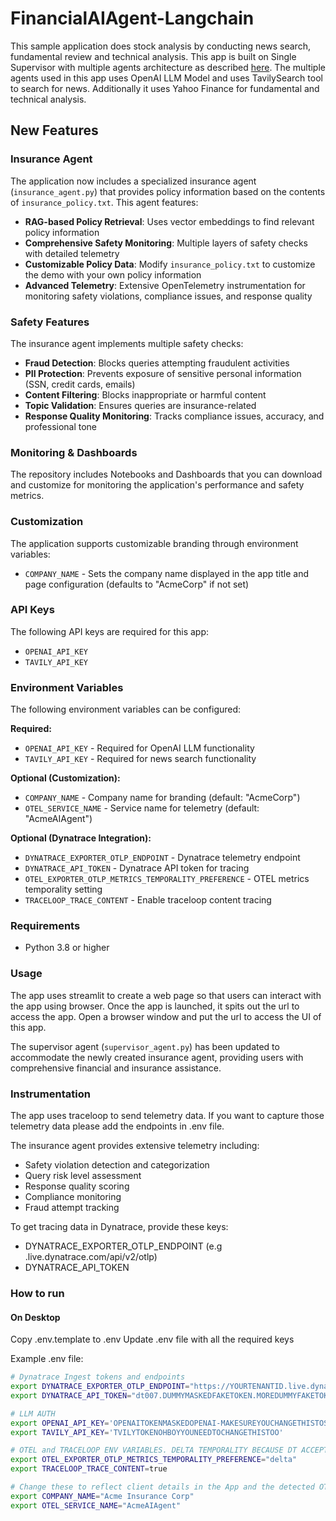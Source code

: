 # FinancialAIAgent-Langchain
This sample application does stock analysis by conducting news search, fundamental review and technical analysis.
This app is built on Single Supervisor with multiple agents architecture as described [here](https://github.com/langchain-ai/langgraph/blob/main/docs/docs/tutorials/multi_agent/agent_supervisor.ipynb). 
The multiple agents used in this app uses OpenAI LLM Model and uses TavilySearch tool to search for news. Additionally it uses Yahoo Finance for fundamental and technical analysis.

## New Features

### Insurance Agent
The application now includes a specialized insurance agent (`insurance_agent.py`) that provides policy information based on the contents of `insurance_policy.txt`. This agent features:

- **RAG-based Policy Retrieval**: Uses vector embeddings to find relevant policy information
- **Comprehensive Safety Monitoring**: Multiple layers of safety checks with detailed telemetry
- **Customizable Policy Data**: Modify `insurance_policy.txt` to customize the demo with your own policy information
- **Advanced Telemetry**: Extensive OpenTelemetry instrumentation for monitoring safety violations, compliance issues, and response quality

### Safety Features
The insurance agent implements multiple safety checks:
- **Fraud Detection**: Blocks queries attempting fraudulent activities
- **PII Protection**: Prevents exposure of sensitive personal information (SSN, credit cards, emails)
- **Content Filtering**: Blocks inappropriate or harmful content
- **Topic Validation**: Ensures queries are insurance-related
- **Response Quality Monitoring**: Tracks compliance issues, accuracy, and professional tone

### Monitoring & Dashboards
The repository includes Notebooks and Dashboards that you can download and customize for monitoring the application's performance and safety metrics.

### Customization
The application supports customizable branding through environment variables:
* `COMPANY_NAME` - Sets the company name displayed in the app title and page configuration (defaults to "AcmeCorp" if not set)

### API Keys
The following API keys are required for this app:
* `OPENAI_API_KEY`
* `TAVILY_API_KEY`

### Environment Variables
The following environment variables can be configured:

**Required:**
* `OPENAI_API_KEY` - Required for OpenAI LLM functionality
* `TAVILY_API_KEY` - Required for news search functionality

**Optional (Customization):**
* `COMPANY_NAME` - Company name for branding (default: "AcmeCorp")
* `OTEL_SERVICE_NAME` - Service name for telemetry (default: "AcmeAIAgent")

**Optional (Dynatrace Integration):**
* `DYNATRACE_EXPORTER_OTLP_ENDPOINT` - Dynatrace telemetry endpoint
* `DYNATRACE_API_TOKEN` - Dynatrace API token for tracing
* `OTEL_EXPORTER_OTLP_METRICS_TEMPORALITY_PREFERENCE` - OTEL metrics temporality setting
* `TRACELOOP_TRACE_CONTENT` - Enable traceloop content tracing

### Requirements
* Python 3.8 or higher

### Usage
The app uses streamlit to create a web page so that users can interact with the app using browser. Once the app is launched, it spits out the url to access the app. Open a browser window and put the url to access the UI of this app.

The supervisor agent (`supervisor_agent.py`) has been updated to accommodate the newly created insurance agent, providing users with comprehensive financial and insurance assistance.

### Instrumentation
The app uses traceloop to send telemetry data. If you want to capture those telemetry data please add the endpoints in .env file.

The insurance agent provides extensive telemetry including:
- Safety violation detection and categorization
- Query risk level assessment
- Response quality scoring
- Compliance monitoring
- Fraud attempt tracking

To get tracing data in Dynatrace, provide these keys:
* DYNATRACE_EXPORTER_OTLP_ENDPOINT (e.g <tenant>.live.dynatrace.com/api/v2/otlp)
* DYNATRACE_API_TOKEN

### How to run
#### On Desktop
Copy .env.template to .env 
Update .env file with all the required keys

Example .env file:
```bash
# Dynatrace Ingest tokens and endpoints
export DYNATRACE_EXPORTER_OTLP_ENDPOINT="https://YOURTENANTID.live.dynatrace.com/api/v2/otlp" 
export DYNATRACE_API_TOKEN="dt007.DUMMYMASKEDFAKETOKEN.MOREDUMMYFAKETOKENTHATYOUREALLYNEEDTOCHANGETOHAVEITWORK" 

# LLM AUTH
export OPENAI_API_KEY='OPENAITOKENMASKEDOPENAI-MAKESUREYOUCHANGETHISTOSOMETHINGREALOTHERWISENOTHINGWILLWORK' 
export TAVILY_API_KEY='TVILYTOKENOHBOYYOUNEEDTOCHANGETHISTOO' 

# OTEL and TRACELOOP ENV VARIABLES. DELTA TEMPORALITY BECAUSE DT ACCEPTS delta and not cumulative
export OTEL_EXPORTER_OTLP_METRICS_TEMPORALITY_PREFERENCE="delta" 
export TRACELOOP_TRACE_CONTENT=true  

# Change these to reflect client details in the App and the detected OTEL Dynatrace Service 
export COMPANY_NAME="Acme Insurance Corp" 
export OTEL_SERVICE_NAME="AcmeAIAgent"